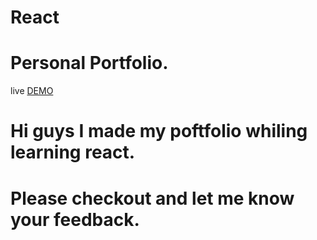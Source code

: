 # React 

# Personal Portfolio.
live  [DEMO](https://vishu1999.github.io/viveksharma/)

# Hi guys I made my poftfolio whiling learning react.
# Please checkout and let me know your feedback.
